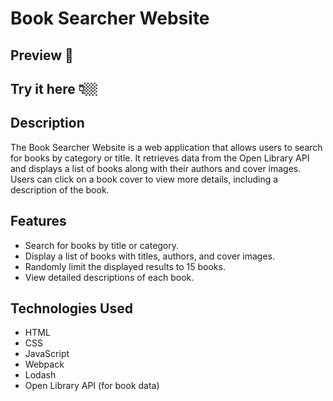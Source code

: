 # Book Searcher Website

## Preview 📸

## Try it here 👇🏼

## Description
The Book Searcher Website is a web application that allows users to search for books by category or title. It retrieves data from the Open Library API and displays a list of books along with their authors and cover images. Users can click on a book cover to view more details, including a description of the book.

## Features
- Search for books by title or category.
- Display a list of books with titles, authors, and cover images.
- Randomly limit the displayed results to 15 books.
- View detailed descriptions of each book.

## Technologies Used
- HTML
- CSS
- JavaScript
- Webpack
- Lodash
- Open Library API (for book data)
